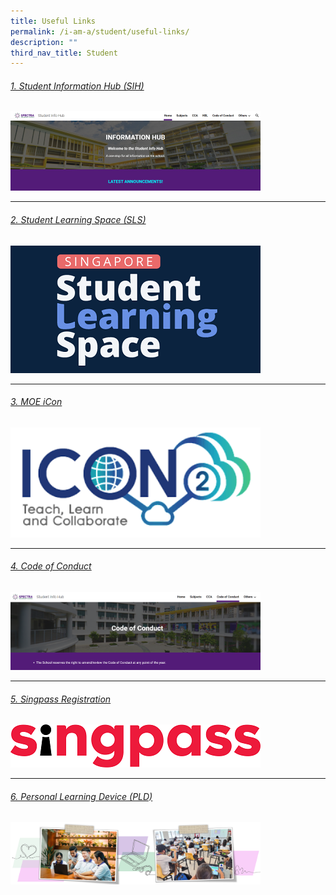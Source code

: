 ```yaml
---
title: Useful Links
permalink: /i-am-a/student/useful-links/
description: ""
third_nav_title: Student
---
```

###### [1. Student Information Hub (SIH)](https://sites.google.com/moe.edu.sg/spectra-student-info-hub/home?authuser=0)

<a target="new" href="https://sites.google.com/moe.edu.sg/spectra-student-info-hub/home?authuser=0"><img style="width:400px" src="/images/student%20info%20hub.png"></a>

***

###### [2. Student Learning Space (SLS)](https://vle.learning.moe.edu.sg/login)
<a target="new" href="https://vle.learning.moe.edu.sg/login"><img style="width:400px" src="/images/sls%20logo.png"></a>

***

###### [3. MOE iCon ](https://icon.moe.edu.sg/)
<a target="new" href="https://icon.moe.edu.sg/"><img style="width:400px" src="/images/moe%20icon%202.png"></a>


***

###### [4. Code of Conduct](https://sites.google.com/moe.edu.sg/spectra-student-info-hub/code-of-conduct?authuser=0)
<a target="new" href="https://sites.google.com/moe.edu.sg/spectra-student-info-hub/code-of-conduct?authuser=0"><img style="width:400px" src="/images/code%20of%20conduct.png"></a>

***

###### [5. Singpass Registration](https://sites.google.com/moe.edu.sg/spectra-student-info-hub/others/singpass-registration?pli=1)

<a target="new" href="https://sites.google.com/moe.edu.sg/spectra-student-info-hub/others/singpass-registration?pli=1"><img style="width:400px" src="/images/singpass-logo-new.png"></a>

***

###### [6. Personal Learning Device (PLD)](https://sites.google.com/moe.edu.sg/spectra-student-info-hub/others/pld)

<a target="new" href="https://sites.google.com/moe.edu.sg/spectra-student-info-hub/others/pld?pli=1"><img style="width:400px" src="/images/2023%20ict%20banner%201.png"></a>